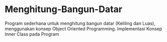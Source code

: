 # Menghitung-Bangun-Datar
Program sederhana untuk menghitung bangun datar (Keliling dan Luas), menggunakan konsep Object Oriented Programming.
Implementasi Konsep Inner Class pada Program
